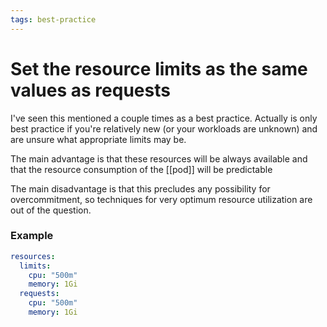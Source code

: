 ```yaml
---
tags: best-practice
---
```


# Set the resource limits as the same values as requests
I've seen this mentioned a couple times as a best practice. Actually is only best practice if you're relatively new (or your workloads are unknown) and are unsure what appropriate limits may be.

The main advantage is that these resources will be always available and that the resource consumption of the [[pod]] will be predictable

The main disadvantage is that this precludes any possibility for overcommitment, so techniques for very optimum resource utilization are out of the question.

### Example
```yaml
resources:
  limits:
    cpu: "500m"
    memory: 1Gi
  requests:
    cpu: "500m"
    memory: 1Gi
```
